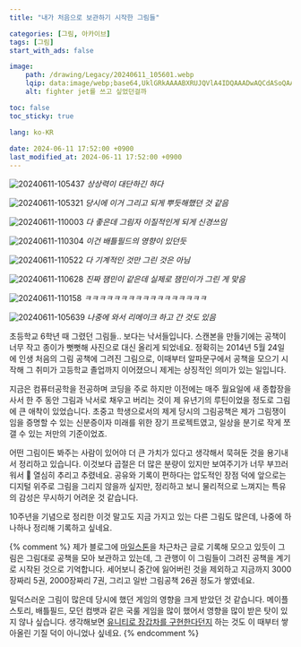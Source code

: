 ```yaml
---
title: "내가 처음으로 보관하기 시작한 그림들"

categories: [그림, 아카이브]
tags: [그림]
start_with_ads: false

image:
    path: /drawing/Legacy/20240611_105601.webp
    lqip: data:image/webp;base64,UklGRkAAAABXRUJQVlA4IDQAAADwAQCdASoQAAgAAUAmJaQAAxeeWOcXmAAA/v40sMcuA/xORxchHG8Nwik+NPbpaQX0k4AA
    alt: fighter jet를 쓰고 싶었던걸까

toc: false
toc_sticky: true

lang: ko-KR
 
date: 2024-06-11 17:52:00 +0900
last_modified_at: 2024-06-11 17:52:00 +0900
---
```


![20240611-105437](/drawing/Legacy/20240611_105437.webp)
_상상력이 대단하긴 하다_

![20240611-105321](/drawing/Legacy/20240611_105321.webp)
_당시에 이거 그리고 되게 뿌듯해했던 것 같음_

![20240611-110003](/drawing/Legacy/20240611_110003.webp)
_다 좋은데 그림자 이질적인게 되게 신경쓰임_

![20240611-110304](/drawing/Legacy/20240611_110304.webp)
_이건 배틀필드의 영향이 있던듯_

![20240611-110522](/drawing/Legacy/20240611_110522.webp)
_다 기계적인 것만 그린 것은 아님_

![20240611-110628](/drawing/Legacy/20240611_110628.webp)
_진짜 잼민이 같은데 실제로 잼민이가 그린 게 맞음_

![20240611-110158](/drawing/Legacy/20240611_110158.webp)
_ㅋㅋㅋㅋㅋㅋㅋㅋㅋㅋㅋㅋㅋㅋㅋㅋㅋ_

![20240611-105639](/drawing/Legacy/20240611_105639.webp)
_나중에 와서 리메이크 하고 간 것도 있음_

초등학교 6학년 때 그렸던 그림들.. 보다는 낙서들입니다. 스캔본을 만들기에는 공책이 너무 작고 종이가 뻣뻣해 사진으로 대신 올리게 되었네요. 정확히는 2014년 5월 24일에 인생 처음의 그림 공책에 그려진 그림으로, 이때부터 알파문구에서 공책을 모으기 시작해 그 취미가 고등학교 졸업까지 이어졌으니 제게는 상징적인 의미가 있는 일입니다.

지금은 컴퓨터공학을 전공하며 코딩을 주로 하지만 이전에는 매주 월요일에 새 종합장을 사서 한 주 동안 그림과 낙서로 채우고 버리는 것이 제 유년기의 루틴이었을 정도로 그림에 큰 애착이 있었습니다. 초중고 학생으로서의 제게 당시의 그림공책은 제가 그림쟁이임을 증명할 수 있는 신분증이자 미래를 위한 장기 프로젝트였고, 일상을 분기로 작게 쪼갤 수 있는 저만의 기준이었죠.

어떤 그림이든 봐주는 사람이 있어야 더 큰 가치가 있다고 생각해서 묵혀둔 것을 용기내서 정리하고 있습니다. 이것보다 곱절은 더 많은 분량이 있지만 보여주기가 너무 부끄러워서 🥲 열심히 추리고 추렸네요. 공유와 기록이 편하다는 압도적인 장점 덕에 앞으로는 디지털 위주로 그림을 그리지 않을까 싶지만, 정리하고 보니 물리적으로 느껴지는 특유의 감성은 무시하기 어려운 것 같습니다.

10주년을 기념으로 정리한 이것 말고도 지금 가지고 있는 다른 그림도 많은데, 나중에 하나하나 정리해 기록하고 싶네요.

{% comment %}
제가 블로그에 [마일스톤](https://hynrng.github.io/categories/%EB%A7%88%EC%9D%BC%EC%8A%A4%ED%86%A4/)을 차근차근 글로 기록해 모으고 있듯이 그림은 그림대로 공책을 모아 보관하고 있는데, 그 관행이 이 그림들이 그려진 공책을 계기로 시작된 것으로 기억합니다. 세어보니 중간에 잃어버린 것을 제외하고 지금까지 3000장짜리 5권, 2000장짜리 7권, 그리고 일반 그림공책 26권 정도가 쌓였네요.

밀덕스러운 그림이 많은데 당시에 했던 게임의 영향을 크게 받았던 것 같습니다. 메이플스토리, 배틀필드, 모던 컴뱃과 같은 국룰 게임을 많이 했어서 영향을 많이 받은 탓이 있지 않나 싶습니다. 생각해보면 [유니티로 장갑차를 구현한다던지](https://hynrng.github.io/posts/lavad/) 하는 것도 이 때부터 쌓아올린 기질 덕이 아니었나 싶네요.
{% endcomment %}